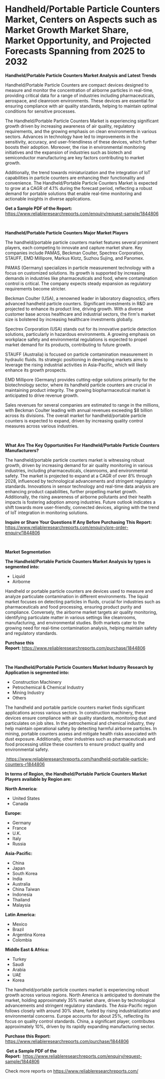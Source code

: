 <p><h1>Handheld/Portable Particle Counters Market, Centers on Aspects such as Market Growth Market Share, Market Opportunity, and Projected Forecasts Spanning from 2025 to 2032</h1></p><p><strong>Handheld/Portable Particle Counters Market Analysis and Latest Trends</strong></p>
<p><p>Handheld/Portable Particle Counters are compact devices designed to measure and monitor the concentration of airborne particles in real-time, providing critical data for a range of industries including pharmaceuticals, aerospace, and cleanroom environments. These devices are essential for ensuring compliance with air quality standards, helping to maintain optimal conditions for sensitive processes.</p><p>The Handheld/Portable Particle Counters Market is experiencing significant growth driven by increasing awareness of air quality, regulatory requirements, and the growing emphasis on clean environments in various sectors. Advances in technology have led to improvements in the sensitivity, accuracy, and user-friendliness of these devices, which further boosts their adoption. Moreover, the rise in environmental monitoring initiatives and the expansion of industries such as biotech and semiconductor manufacturing are key factors contributing to market growth.</p><p>Additionally, the trend towards miniaturization and the integration of IoT capabilities in particle counters are enhancing their functionality and convenience. The Handheld/Portable Particle Counters Market is expected to grow at a CAGR of 4.1% during the forecast period, reflecting a robust demand for portable solutions that enable real-time monitoring and actionable insights in diverse applications.</p></p>
<p><strong>Get a Sample PDF of the Report:&nbsp;</strong> <a href="https://www.reliableresearchreports.com/enquiry/request-sample/1844806?utm_campaign=2643&utm_medium=2&utm_source=Github&utm_content=ia&utm_term=28022025&utm_id=handheldportable-particle-counters">https://www.reliableresearchreports.com/enquiry/request-sample/1844806</a></p>
<p>&nbsp;</p>
<p><strong>Handheld/Portable Particle Counters Major Market Players</strong></p>
<p><p>The handheld/portable particle counters market features several prominent players, each competing to innovate and capture market share. Key companies include PAMAS, Beckman Coulter, Spectrex Corporation, STAUFF, EMD Millipore, Markus Klotz, Suzhou Sujing, and Panomex.</p><p>PAMAS (Germany) specializes in particle measurement technology with a focus on customized solutions. Its growth is supported by increasing demands in industries like pharmaceuticals and food, where contamination control is critical. The company expects steady expansion as regulatory requirements become stricter.</p><p>Beckman Coulter (USA), a renowned leader in laboratory diagnostics, offers advanced handheld particle counters. Significant investments in R&D are projected to enhance its product line, driving growth. With a diverse customer base across healthcare and industrial sectors, the firm's market size is bolstered by increasing healthcare investments globally.</p><p>Spectrex Corporation (USA) stands out for its innovative particle detection solutions, particularly in hazardous environments. A growing emphasis on workplace safety and environmental regulations is expected to propel market demand for its products, contributing to future growth.</p><p>STAUFF (Australia) is focused on particle contamination measurement in hydraulic fluids. Its strategic positioning in developing markets aims to leverage the rising industrial activities in Asia-Pacific, which will likely enhance its growth prospects.</p><p>EMD Millipore (Germany) provides cutting-edge solutions primarily for the biotechnology sector, where its handheld particle counters are crucial in maintaining product integrity. The growing biopharmaceutical market is anticipated to drive revenue growth.</p><p>Sales revenues for several companies are estimated to range in the millions, with Beckman Coulter leading with annual revenues exceeding $8 billion across its divisions. The overall market for handheld/portable particle counters is expected to expand, driven by increasing quality control measures across various industries.</p></p>
<p>&nbsp;</p>
<p><strong>What Are The Key Opportunities For Handheld/Portable Particle Counters Manufacturers?</strong></p>
<p><p>The handheld/portable particle counters market is witnessing robust growth, driven by increasing demand for air quality monitoring in various industries, including pharmaceuticals, cleanrooms, and environmental safety. The market is projected to expand at a CAGR of over 8% through 2028, influenced by technological advancements and stringent regulatory standards. Innovations in sensor technology and real-time data analysis are enhancing product capabilities, further propelling market growth. Additionally, the rising awareness of airborne pollutants and their health impacts is fostering adoption among industries. Future outlook indicates a shift towards more user-friendly, connected devices, aligning with the trend of IoT integration in monitoring solutions.</p></p>
<p><strong>Inquire or Share Your Questions If Any Before Purchasing This Report:</strong> <a href="https://www.reliableresearchreports.com/enquiry/pre-order-enquiry/1844806?utm_campaign=2643&utm_medium=2&utm_source=Github&utm_content=ia&utm_term=28022025&utm_id=handheldportable-particle-counters">https://www.reliableresearchreports.com/enquiry/pre-order-enquiry/1844806</a></p>
<p>&nbsp;</p>
<p><strong>Market Segmentation</strong></p>
<p><strong>The Handheld/Portable Particle Counters Market Analysis by types is segmented into:</strong></p>
<p><ul><li>Liquid</li><li>Airborne</li></ul></p>
<p><p>Handheld or portable particle counters are devices used to measure and analyze particulate contamination in different environments. The liquid market focuses on detecting particles in fluids, crucial for industries such as pharmaceuticals and food processing, ensuring product purity and compliance. Conversely, the airborne market targets air quality monitoring, identifying particulate matter in various settings like cleanrooms, manufacturing, and environmental studies. Both markets cater to the growing need for real-time contamination analysis, helping maintain safety and regulatory standards.</p></p>
<p><strong>Purchase this Report:&nbsp;</strong><a href="https://www.reliableresearchreports.com/purchase/1844806?utm_campaign=2643&utm_medium=2&utm_source=Github&utm_content=ia&utm_term=28022025&utm_id=handheldportable-particle-counters">https://www.reliableresearchreports.com/purchase/1844806</a></p>
<p>&nbsp;</p>
<p><strong>The Handheld/Portable Particle Counters Market Industry Research by Application is segmented into:</strong></p>
<p><ul><li>Construction Machinery</li><li>Petrochemical & Chemical Industry</li><li>Mining Industry</li><li>Others</li></ul></p>
<p><p>The handheld and portable particle counters market finds significant applications across various sectors. In construction machinery, these devices ensure compliance with air quality standards, monitoring dust and particulates on job sites. In the petrochemical and chemical industry, they help maintain operational safety by detecting harmful airborne particles. In mining, portable counters assess and mitigate health risks associated with dust exposure. Additionally, other industries such as pharmaceuticals and food processing utilize these counters to ensure product quality and environmental safety.</p></p>
<p><a href="https://www.reliableresearchreports.com/handheld-portable-particle-counters-r1844806?utm_campaign=2643&utm_medium=2&utm_source=Github&utm_content=ia&utm_term=28022025&utm_id=handheldportable-particle-counters">&nbsp;https://www.reliableresearchreports.com/handheld-portable-particle-counters-r1844806</a></p>
<p><strong>In terms of Region, the Handheld/Portable Particle Counters Market Players available by Region are:</strong></p>
<p>
    <p> <strong> North America: </strong>
        <ul>
            <li>United States</li>
            <li>Canada</li>
        </ul>
        </p> 
    <p> <strong> Europe: </strong>
        <ul>
            <li>Germany</li>
            <li>France</li>
            <li>U.K.</li>
            <li>Italy</li>
            <li>Russia</li>
        </ul>
        </p> 
    <p> <strong> Asia-Pacific: </strong>
        <ul>
            <li>China</li>
            <li>Japan</li>
            <li>South Korea</li>
            <li>India</li>
            <li>Australia</li>
            <li>China Taiwan</li>
            <li>Indonesia</li>
            <li>Thailand</li>
            <li>Malaysia</li>
        </ul>
        </p> 
    <p> <strong> Latin America: </strong>
        <ul>
            <li>Mexico</li>
            <li>Brazil</li>
            <li>Argentina Korea</li>
            <li>Colombia</li>
        </ul>
        </p> 
    <p> <strong> Middle East & Africa: </strong>
        <ul>
            <li>Turkey</li>
            <li>Saudi</li>
            <li>Arabia</li>
            <li>UAE</li>
            <li>Korea</li>
        </ul>
    </p>
    </p>
<p><p>The handheld/portable particle counters market is experiencing robust growth across various regions. North America is anticipated to dominate the market, holding approximately 35% market share, driven by technological advancements and stringent regulatory standards. The Asia-Pacific region follows closely with around 30% share, fueled by rising industrialization and environmental concerns. Europe accounts for about 25%, reflecting its focus on quality control standards. China, a significant player, contributes approximately 10%, driven by its rapidly expanding manufacturing sector.</p></p>
<p><strong>Purchase this Report: </strong><a href="https://www.reliableresearchreports.com/purchase/1844806?utm_campaign=2643&utm_medium=2&utm_source=Github&utm_content=ia&utm_term=28022025&utm_id=handheldportable-particle-counters">https://www.reliableresearchreports.com/purchase/1844806</a></p>
<p>&nbsp;<strong>Get a Sample PDF of the Report:&nbsp;&nbsp;</strong><a href="https://www.reliableresearchreports.com/enquiry/request-sample/1844806?utm_campaign=2643&utm_medium=2&utm_source=Github&utm_content=ia&utm_term=28022025&utm_id=handheldportable-particle-counters">https://www.reliableresearchreports.com/enquiry/request-sample/1844806</a></p>
<p><strong></strong></p>
<p>Check more reports on <a href="https://www.reliableresearchreports.com/?utm_campaign=2643&utm_medium=2&utm_source=Github&utm_content=ia&utm_term=28022025&utm_id=handheldportable-particle-counters">https://www.reliableresearchreports.com/</a></p>